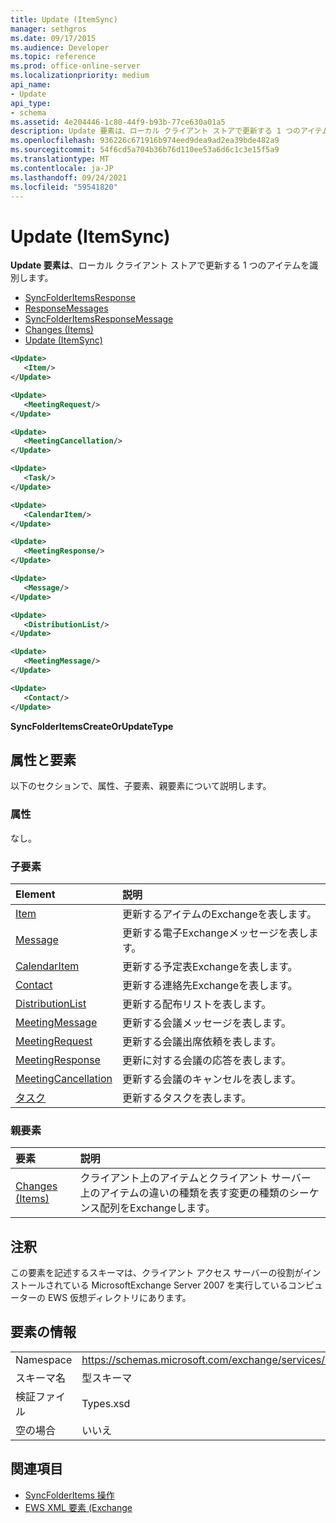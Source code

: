 ```yaml
---
title: Update (ItemSync)
manager: sethgros
ms.date: 09/17/2015
ms.audience: Developer
ms.topic: reference
ms.prod: office-online-server
ms.localizationpriority: medium
api_name:
- Update
api_type:
- schema
ms.assetid: 4e204446-1c80-44f9-b93b-77ce630a01a5
description: Update 要素は、ローカル クライアント ストアで更新する 1 つのアイテムを識別します。
ms.openlocfilehash: 936226c671916b974eed9dea9ad2ea39bde482a9
ms.sourcegitcommit: 54f6cd5a704b36b76d110ee53a6d6c1c3e15f5a9
ms.translationtype: MT
ms.contentlocale: ja-JP
ms.lasthandoff: 09/24/2021
ms.locfileid: "59541820"
---
```

# <a name="update-itemsync"></a>Update (ItemSync)

**Update 要素は**、ローカル クライアント ストアで更新する 1 つのアイテムを識別します。 
  
- [SyncFolderItemsResponse](syncfolderitemsresponse.md) 
- [ResponseMessages](responsemessages.md)  
- [SyncFolderItemsResponseMessage](syncfolderitemsresponsemessage.md)  
- [Changes (Items)](changes-items.md)  
- [Update (ItemSync)](update-itemsync.md)
  
```xml
<Update>
   <Item/>
</Update>
```

```xml
<Update>
   <MeetingRequest/>
</Update>
```

```xml
<Update>
   <MeetingCancellation/>
</Update>
```

```xml
<Update>
   <Task/>
</Update>
```

```xml
<Update>
   <CalendarItem/>
</Update>
```

```xml
<Update>
   <MeetingResponse/>
</Update>
```

```xml
<Update>
   <Message/>
</Update>
```

```xml
<Update>
   <DistributionList/>
</Update>
```

```xml
<Update>
   <MeetingMessage/>
</Update>
```

```xml
<Update>
   <Contact/> 
</Update>
```

**SyncFolderItemsCreateOrUpdateType**

## <a name="attributes-and-elements"></a>属性と要素

以下のセクションで、属性、子要素、親要素について説明します。
  
### <a name="attributes"></a>属性

なし。
  
### <a name="child-elements"></a>子要素

|**Element**|**説明**|
|:-----|:-----|
|[Item](item.md) <br/> |更新するアイテムのExchangeを表します。  <br/> |
|[Message](message-ex15websvcsotherref.md) <br/> |更新する電子Exchangeメッセージを表します。  <br/> |
|[CalendarItem](calendaritem.md) <br/> |更新する予定表Exchangeを表します。  <br/> |
|[Contact](contact.md) <br/> |更新する連絡先Exchangeを表します。  <br/> |
|[DistributionList](distributionlist.md) <br/> |更新する配布リストを表します。  <br/> |
|[MeetingMessage](meetingmessage.md) <br/> |更新する会議メッセージを表します。  <br/> |
|[MeetingRequest](meetingrequest.md) <br/> |更新する会議出席依頼を表します。  <br/> |
|[MeetingResponse](meetingresponse.md) <br/> |更新に対する会議の応答を表します。  <br/> |
|[MeetingCancellation](meetingcancellation.md) <br/> |更新する会議のキャンセルを表します。  <br/> |
|[タスク](task.md) <br/> |更新するタスクを表します。  <br/> |
   
### <a name="parent-elements"></a>親要素

|**要素**|**説明**|
|:-----|:-----|
|[Changes (Items)](changes-items.md) <br/> |クライアント上のアイテムとクライアント サーバー上のアイテムの違いの種類を表す変更の種類のシーケンス配列をExchangeします。  <br/> |
   
## <a name="remarks"></a>注釈

この要素を記述するスキーマは、クライアント アクセス サーバーの役割がインストールされている MicrosoftExchange Server 2007 を実行しているコンピューターの EWS 仮想ディレクトリにあります。
  
## <a name="element-information"></a>要素の情報

|||
|:-----|:-----|
|Namespace  <br/> |https://schemas.microsoft.com/exchange/services/2006/types  <br/> |
|スキーマ名  <br/> |型スキーマ  <br/> |
|検証ファイル  <br/> |Types.xsd  <br/> |
|空の場合  <br/> |いいえ  <br/> |
   
## <a name="see-also"></a>関連項目

- [SyncFolderItems 操作](syncfolderitems-operation.md)
- [EWS XML 要素 (Exchange](ews-xml-elements-in-exchange.md)

